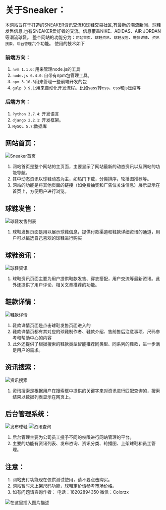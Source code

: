 # 关于Sneaker：
本网站旨在于打造的SNEAKER资讯交流和球鞋交易社区,有最新的潮流新闻、球鞋发售信息,也有SNEAKER爱好者的交流。信息覆盖NIKE、ADIDAS、AIR JORDAN等潮流球鞋。
整个网站的功能分为：`网站首页`、`球鞋资讯`、`球鞋发售`、`鞋款详情`、`资讯搜索`、`后台管理`六个功能。
使用的技术如下
### 前端方向：
1.  `nvm 1.1.6`: 用来管理node.js的工具
2. `node.js 6.4.0`: 自带有npm包管理工具。
3. `npm 3.10.3`用来管理一些前端开发的包
4. `gulp 3.9.1`:用来自动化开发流程。比如sass转css，css和js压缩等
### 后端方向：
1.  `Python 3.7.4`: 开发语言
2. `django 2.2.1`: 开发框架。
3. `MySQL 5.7`:数据库


## 网站首页：
![Sneaker首页](https://img-blog.csdnimg.cn/20190713120038669.png?x-oss-process=image/watermark,type_ZmFuZ3poZW5naGVpdGk,shadow_10,text_aHR0cHM6Ly9ibG9nLmNzZG4ubmV0L3FxXzQyNjU1NjYz,size_16,color_FFFFFF,t_70)
1. 网站首页是整个网站的主页面，主要显示了网站最新的动态资讯以及网站的功能导航。
2. 其中动态资讯以球鞋动态为主，如热门下载，分类排序，轮播图推荐等。
3. 网站的功能是将其他页面的链接（如免费抽奖和广告位关注信息）展示显示在首页上，方便用户进行浏览。
## 球鞋发售：
![球鞋发售列表](https://img-blog.csdnimg.cn/20190713192049106.png?x-oss-process=image/watermark,type_ZmFuZ3poZW5naGVpdGk,shadow_10,text_aHR0cHM6Ly9ibG9nLmNzZG4ubmV0L3FxXzQyNjU1NjYz,size_16,color_FFFFFF,t_70)

1.  球鞋发售页面是用以展示球鞋信息，提供付款渠道和鞋款详细资讯的通道，用户可以挑选自己喜欢的球鞋进行购买


## 球鞋资讯：
![球鞋资讯](https://img-blog.csdnimg.cn/20190714110211566.png?x-oss-process=image/watermark,type_ZmFuZ3poZW5naGVpdGk,shadow_10,text_aHR0cHM6Ly9ibG9nLmNzZG4ubmV0L3FxXzQyNjU1NjYz,size_16,color_FFFFFF,t_70)
1. 球鞋资讯页面主要为用户提供鞋款发售、穿衣搭配，用户交流等最新资讯。此外还提供了用户评论、相关文章推荐的功能。

## 鞋款详情：

![鞋款详情](https://img-blog.csdnimg.cn/20190714110234421.png)

1. 鞋款详情页面是点击球鞋发售页面进入的
2. 鞋款详情页都有其对应的球鞋制作者、鞋款介绍、售前售后注意事项、尺码参考和帮助中心的内容
3. 此外还提供了根据搜索的鞋款类型智能推荐同类型、同系列的鞋款，进一步满足用户的需求。


## 资讯搜索：
![资讯搜索](https://img-blog.csdnimg.cn/20190713193519269.png?x-oss-process=image/watermark,type_ZmFuZ3poZW5naGVpdGk,shadow_10,text_aHR0cHM6Ly9ibG9nLmNzZG4ubmV0L3FxXzQyNjU1NjYz,size_16,color_FFFFFF,t_70)
1. 资讯搜索是根据用户在搜索框中提供的关键字来对资讯进行匹配查询的，搜索结果以数据列表显示在网页上。

## 后台管理系统：
![发布球鞋](https://img-blog.csdnimg.cn/20190713193814394.png?x-oss-process=image/watermark,type_ZmFuZ3poZW5naGVpdGk,shadow_10,text_aHR0cHM6Ly9ibG9nLmNzZG4ubmV0L3FxXzQyNjU1NjYz,size_16,color_FFFFFF,t_70)
![资讯查询](https://img-blog.csdnimg.cn/20190713193832601.png?x-oss-process=image/watermark,type_ZmFuZ3poZW5naGVpdGk,shadow_10,text_aHR0cHM6Ly9ibG9nLmNzZG4ubmV0L3FxXzQyNjU1NjYz,size_16,color_FFFFFF,t_70)
1. 后台管理主要为公司员工授予不同的权限进行网站管理的平台。
2. 主要的功能有资讯列表、发布咨询、资讯分类、轮播图、上架球鞋和员工管理。

## 注意：
1. 网站支付功能现在仅供测试使用，请不要点击购买。 
2. 网站暂时未上架尺码功能，球鞋定价请参考市场价格。 
3. 如有问题请咨询作者： 电话：18202894350 微信：Colorzx 

![在这里插入图片描述](https://img-blog.csdnimg.cn/20190713194334572.jpg?x-oss-process=image/watermark,type_ZmFuZ3poZW5naGVpdGk,shadow_10,text_aHR0cHM6Ly9ibG9nLmNzZG4ubmV0L3FxXzQyNjU1NjYz,size_16,color_FFFFFF,t_70)

